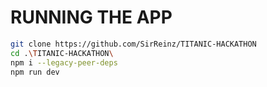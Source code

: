 # RUNNING THE APP

``` bash
git clone https://github.com/SirReinz/TITANIC-HACKATHON
cd .\TITANIC-HACKATHON\
npm i --legacy-peer-deps
npm run dev
```
